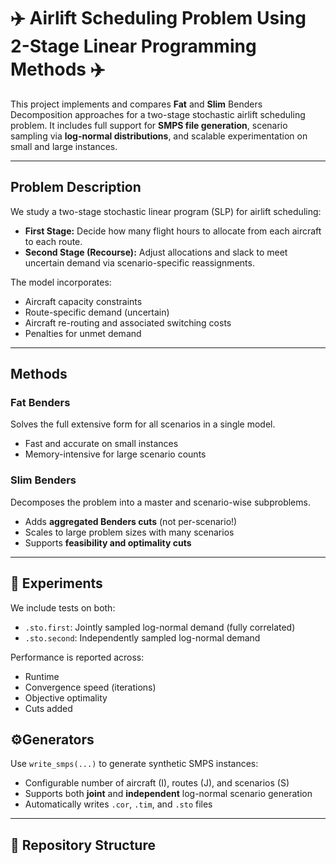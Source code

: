 # ✈️  Airlift Scheduling Problem Using 2-Stage Linear Programming Methods ✈️ 

This project implements and compares **Fat** and **Slim** Benders Decomposition approaches for a two-stage stochastic airlift scheduling problem. It includes full support for **SMPS file generation**, scenario sampling via **log-normal distributions**, and scalable experimentation on small and large instances.

---

## Problem Description

We study a two-stage stochastic linear program (SLP) for airlift scheduling:

- **First Stage:** Decide how many flight hours to allocate from each aircraft to each route.
- **Second Stage (Recourse):** Adjust allocations and slack to meet uncertain demand via scenario-specific reassignments.

The model incorporates:
- Aircraft capacity constraints
- Route-specific demand (uncertain)
- Aircraft re-routing and associated switching costs
- Penalties for unmet demand

---

## Methods

### Fat Benders
Solves the full extensive form for all scenarios in a single model.
- Fast and accurate on small instances
- Memory-intensive for large scenario counts

### Slim Benders
Decomposes the problem into a master and scenario-wise subproblems.
- Adds **aggregated Benders cuts** (not per-scenario!)
- Scales to large problem sizes with many scenarios
- Supports **feasibility and optimality cuts**

---

## 🧪 Experiments

We include tests on both:
- `.sto.first`: Jointly sampled log-normal demand (fully correlated)
- `.sto.second`: Independently sampled log-normal demand

Performance is reported across:
- Runtime
- Convergence speed (iterations)
- Objective optimality
- Cuts added

## ⚙Generators

Use `write_smps(...)` to generate synthetic SMPS instances:

- Configurable number of aircraft (I), routes (J), and scenarios (S)
- Supports both **joint** and **independent** log-normal scenario generation
- Automatically writes `.cor`, `.tim`, and `.sto` files

---

## 📁 Repository Structure

